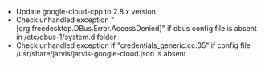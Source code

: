 
* Update google-cloud-cpp to 2.8.x version
* Check unhandled exception "[org.freedesktop.DBus.Error.AccessDenied]" if dbus config file is absent in /etc/dbus-1/system.d folder
* Check unhandled exception if "credentials_generic.cc:35" if config file /usr/share/jarvis/jarvis-google-cloud.json is absent